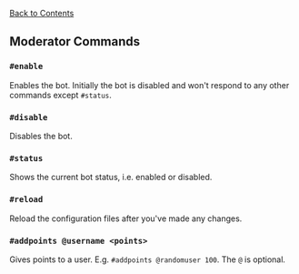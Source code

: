 [Back to Contents](./README.md)

## Moderator Commands

### `#enable`

Enables the bot. Initially the bot is disabled and won't respond to any other commands except `#status`.

### `#disable`

Disables the bot.

### `#status`

Shows the current bot status, i.e. enabled or disabled.

### `#reload`

Reload the configuration files after you've made any changes.

### `#addpoints @username <points>`

Gives points to a user. E.g. `#addpoints @randomuser 100`. The `@` is optional.
